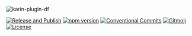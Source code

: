 ![karin-plugin-df](https://socialify.git.ci/DenFengLai/karin-plugin-df/image?custom_language=TypeScript&font=Bitter&forks=1&language=1&name=1&owner=1&pattern=Circuit+Board&stargazers=1&theme=Light)

[![Release and Publish](https://github.com/DenFengLai/karin-plugin-df/actions/workflows/release.yml/badge.svg)](https://github.com/DenFengLai/karin-plugin-df/actions/workflows/release.yml)
[![npm version](https://img.shields.io/npm/v/karin-plugin-df.svg)](https://www.npmjs.com/package/karin-plugin-df)
[![Conventional Commits](https://img.shields.io/badge/Conventional%20Commits-1.0.0-yellow.svg)](https://conventionalcommits.org)
[![Gitmoji](https://img.shields.io/badge/gitmoji-%20😜%20😍-FFDD67.svg?style=flat-square)](https://gitmoji.dev)
[![License](https://img.shields.io/github/license/DenFengLai/karin-plugin-df.svg)](LICENSE)
